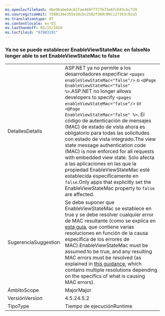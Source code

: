 ```yaml
---
ms.openlocfilehash: dbe96abebdc61fae469f7727673e6fcb93cbc739
ms.sourcegitcommit: 7588136e355e10cbc2582f389c90c127363c02a5
ms.translationtype: HT
ms.contentlocale: es-ES
ms.lasthandoff: 03/15/2020
ms.locfileid: "67803191"
---
```

### <a name="no-longer-able-to-set-enableviewstatemac-to-false"></a><span data-ttu-id="18f31-101">Ya no se puede establecer EnableViewStateMac en false</span><span class="sxs-lookup"><span data-stu-id="18f31-101">No longer able to set EnableViewStateMac to false</span></span>

|   |   |
|---|---|
|<span data-ttu-id="18f31-102">Detalles</span><span class="sxs-lookup"><span data-stu-id="18f31-102">Details</span></span>|<span data-ttu-id="18f31-103">ASP.NET ya no permite a los desarrolladores especificar <code>&lt;pages enableViewStateMac=&quot;false&quot;/&gt;</code> o <code>&lt;@Page EnableViewStateMac=&quot;false&quot; %&gt;</code>.</span><span class="sxs-lookup"><span data-stu-id="18f31-103">ASP.NET no longer allows developers to specify <code>&lt;pages enableViewStateMac=&quot;false&quot;/&gt;</code> or <code>&lt;@Page EnableViewStateMac=&quot;false&quot; %&gt;</code>.</span></span> <span data-ttu-id="18f31-104">El código de autenticación de mensajes (MAC) de estado de vista ahora es obligatorio para todas las solicitudes con estado de vista integrado.</span><span class="sxs-lookup"><span data-stu-id="18f31-104">The view state message authentication code (MAC) is now enforced for all requests with embedded view state.</span></span> <span data-ttu-id="18f31-105">Solo afecta a las aplicaciones en las que la propiedad EnableViewStateMac esté establecida específicamente en <code>false</code>.</span><span class="sxs-lookup"><span data-stu-id="18f31-105">Only apps that explicitly set the EnableViewStateMac property to <code>false</code> are affected.</span></span>|
|<span data-ttu-id="18f31-106">Sugerencia</span><span class="sxs-lookup"><span data-stu-id="18f31-106">Suggestion</span></span>|<span data-ttu-id="18f31-107">Se debe suponer que EnableViewStateMac se establece en true y se debe resolver cualquier error de MAC resultante (como se explica en [esta guía](https://support.microsoft.com/kb/2915218), que contiene varias resoluciones en función de la causa específica de los errores de MAC).</span><span class="sxs-lookup"><span data-stu-id="18f31-107">EnableViewStateMac must be assumed to be true, and any resulting MAC errors must be resolved (as explained in [this guidance](https://support.microsoft.com/kb/2915218), which contains multiple resolutions depending on the specifics of what is causing MAC errors).</span></span>|
|<span data-ttu-id="18f31-108">Ámbito</span><span class="sxs-lookup"><span data-stu-id="18f31-108">Scope</span></span>|<span data-ttu-id="18f31-109">Major</span><span class="sxs-lookup"><span data-stu-id="18f31-109">Major</span></span>|
|<span data-ttu-id="18f31-110">Versión</span><span class="sxs-lookup"><span data-stu-id="18f31-110">Version</span></span>|<span data-ttu-id="18f31-111">4.5.2</span><span class="sxs-lookup"><span data-stu-id="18f31-111">4.5.2</span></span>|
|<span data-ttu-id="18f31-112">Tipo</span><span class="sxs-lookup"><span data-stu-id="18f31-112">Type</span></span>|<span data-ttu-id="18f31-113">Tiempo de ejecución</span><span class="sxs-lookup"><span data-stu-id="18f31-113">Runtime</span></span>|
